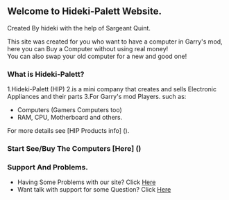 ## Welcome to Hideki-Palett Website.

Created By hideki with the help of Sargeant Quint.

This site was created for you who want to have a computer in Garry's mod, here you can Buy a Computer without using real money!                           
You can also swap your old computer for a new and good one!

### What is Hideki-Palett?
1.Hideki-Palett (HIP)
2.is a mini company that creates and sells Electronic Appliances and their parts
3.For Garry's mod Players.
such as: 

- Computers (Gamers Computers too) 
- RAM, CPU, Motherboard and others.

For more details see [HIP Products info] ().

### Start See/Buy The Computers [Here] ()

### Support And Problems.
- Having Some Problems with our site? Click [Here](https://github.com/22hideki22/Hideki-Palett/issues)
- Want talk with support for some Question? Click [Here](https://github.com/22hideki22/Hideki-Palett/issues)
